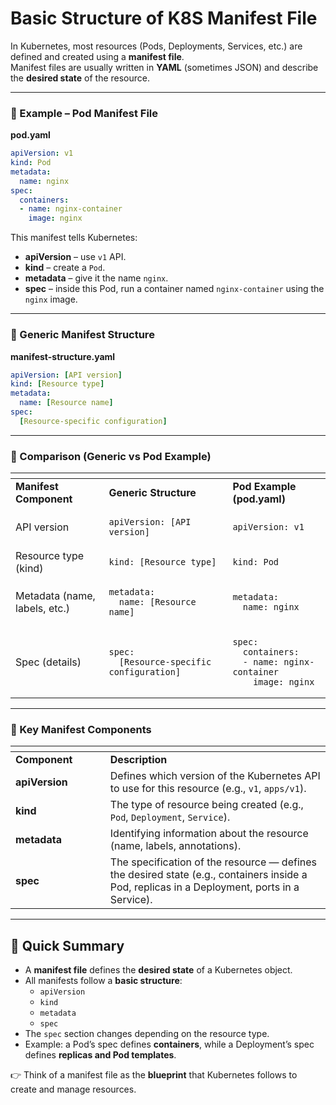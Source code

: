 # Basic Structure of K8S Manifest File

In Kubernetes, most resources (Pods, Deployments, Services, etc.) are defined and created using a **manifest file**.\
Manifest files are usually written in **YAML** (sometimes JSON) and describe the **desired state** of the resource.

***

### 🔹 Example – Pod Manifest File

**pod.yaml**

```yaml
apiVersion: v1
kind: Pod
metadata:
  name: nginx
spec:
  containers:
  - name: nginx-container
    image: nginx
```

This manifest tells Kubernetes:

* **apiVersion** – use `v1` API.
* **kind** – create a `Pod`.
* **metadata** – give it the name `nginx`.
* **spec** – inside this Pod, run a container named `nginx-container` using the `nginx` image.

***

### 🔹 Generic Manifest Structure

**manifest-structure.yaml**

```yaml
apiVersion: [API version]
kind: [Resource type]
metadata:
  name: [Resource name]
spec:
  [Resource-specific configuration]
```

***

### 🔹 Comparison (Generic vs Pod Example)

<table data-header-hidden><thead><tr><th width="243.4000244140625"></th><th width="358.0001220703125"></th><th width="272.800048828125"></th></tr></thead><tbody><tr><td><strong>Manifest Component</strong></td><td><strong>Generic Structure</strong></td><td><strong>Pod Example (pod.yaml)</strong></td></tr><tr><td>API version</td><td><pre class="language-yaml"><code class="lang-yaml">apiVersion: [API version]
</code></pre></td><td><pre class="language-yaml"><code class="lang-yaml">apiVersion: v1
</code></pre></td></tr><tr><td>Resource type (kind)</td><td><pre class="language-yaml"><code class="lang-yaml">kind: [Resource type]
</code></pre></td><td><pre class="language-yaml"><code class="lang-yaml">kind: Pod
</code></pre></td></tr><tr><td>Metadata (name, labels, etc.)</td><td><pre class="language-yaml"><code class="lang-yaml">metadata:
  name: [Resource name]
</code></pre></td><td><pre class="language-yaml"><code class="lang-yaml">metadata:
  name: nginx
</code></pre></td></tr><tr><td>Spec (details)</td><td><pre class="language-yaml"><code class="lang-yaml">spec:
  [Resource-specific configuration]
</code></pre></td><td><pre class="language-yaml"><code class="lang-yaml">spec:
  containers:
  - name: nginx-container
    image: nginx
</code></pre></td></tr></tbody></table>

***

### 🔑 Key Manifest Components

<table data-header-hidden><thead><tr><th width="135.79998779296875"></th><th></th></tr></thead><tbody><tr><td><strong>Component</strong></td><td><strong>Description</strong></td></tr><tr><td><strong>apiVersion</strong></td><td>Defines which version of the Kubernetes API to use for this resource (e.g., <code>v1</code>, <code>apps/v1</code>).</td></tr><tr><td><strong>kind</strong></td><td>The type of resource being created (e.g., <code>Pod</code>, <code>Deployment</code>, <code>Service</code>).</td></tr><tr><td><strong>metadata</strong></td><td>Identifying information about the resource (name, labels, annotations).</td></tr><tr><td><strong>spec</strong></td><td>The specification of the resource — defines the desired state (e.g., containers inside a Pod, replicas in a Deployment, ports in a Service).</td></tr></tbody></table>

***

## 🚀 Quick Summary

* A **manifest file** defines the **desired state** of a Kubernetes object.
* All manifests follow a **basic structure**:
  * `apiVersion`
  * `kind`
  * `metadata`
  * `spec`
* The `spec` section changes depending on the resource type.
* Example: a Pod’s spec defines **containers**, while a Deployment’s spec defines **replicas and Pod templates**.

👉 Think of a manifest file as the **blueprint** that Kubernetes follows to create and manage resources.


